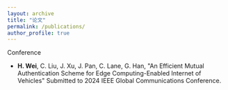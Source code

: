 ```yaml
---
layout: archive
title: "论文"
permalink: /publications/
author_profile: true
---
```


<!-- {% if author.googlescholar %}
  You can also find my articles on <u><a href="{{author.googlescholar}}">my Google Scholar profile</a>.</u>
{% endif %}

{% include base_path %}

{% for post in site.publications reversed %}
  {% include archive-single.html %}
{% endfor %} -->

Conference
* **H. Wei**, C. Liu, J. Xu, J. Pan, C. Lane, G. Han, "An Efficient Mutual Authentication Scheme for Edge Computing-Enabled Internet of Vehicles" Submitted to 2024 IEEE Global Communications Conference.